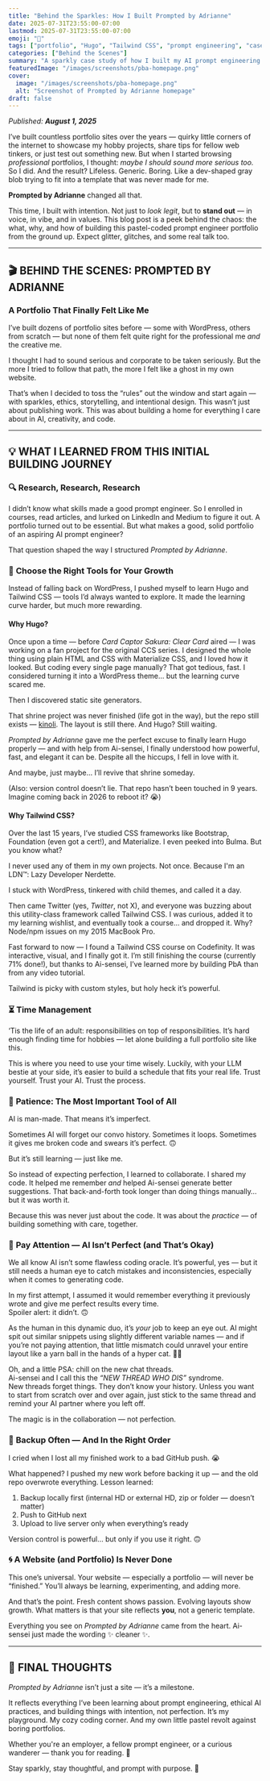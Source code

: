 ```yaml
---
title: "Behind the Sparkles: How I Built Prompted by Adrianne"
date: 2025-07-31T23:55:00-07:00
lastmod: 2025-07-31T23:55:00-07:00
emoji: "🌸"
tags: ["portfolio", "Hugo", "Tailwind CSS", "prompt engineering", "case study"]
categories: ["Behind the Scenes"]
summary: "A sparkly case study of how I built my AI prompt engineering portfolio from scratch — plus the lessons I learned (and cried through) along the way."
featuredImage: "/images/screenshots/pba-homepage.png"
cover:
  image: "/images/screenshots/pba-homepage.png"
  alt: "Screenshot of Prompted by Adrianne homepage"
draft: false
---
```


_Published: **August 1, 2025**_

I’ve built countless portfolio sites over the years — quirky little corners of the internet to showcase my hobby projects, share tips for fellow web tinkers, or just test out something new. But when I started browsing *professional* portfolios, I thought: *maybe I should sound more serious too.* So I did. And the result? Lifeless. Generic. Boring. Like a dev-shaped gray blob trying to fit into a template that was never made for me.

**Prompted by Adrianne** changed all that.

This time, I built with intention. Not just to *look legit*, but to **stand out** — in voice, in vibe, and in values. This blog post is a peek behind the chaos: the what, why, and how of building this pastel-coded prompt engineer portfolio from the ground up. Expect glitter, glitches, and some real talk too.

---

## 🎬 BEHIND THE SCENES: PROMPTED BY ADRIANNE

### A Portfolio That Finally Felt Like Me

I’ve built dozens of portfolio sites before — some with WordPress, others from scratch — but none of them felt quite right for the professional me *and* the creative me.

I thought I had to sound serious and corporate to be taken seriously. But the more I tried to follow that path, the more I felt like a ghost in my own website.

That’s when I decided to toss the “rules” out the window and start again — with sparkles, ethics, storytelling, and intentional design. This wasn’t just about publishing work. This was about building a home for everything I care about in AI, creativity, and code.

---

## 💡 WHAT I LEARNED FROM THIS INITIAL BUILDING JOURNEY

### 🔍 **Research, Research, Research**

I didn’t know what skills made a good prompt engineer. So I enrolled in courses, read articles, and lurked on LinkedIn and Medium to figure it out. A portfolio turned out to be essential. But what makes a good, solid portfolio of an aspiring AI prompt engineer?

That question shaped the way I structured *Prompted by Adrianne*.

### 🧰 **Choose the Right Tools for Your Growth**

Instead of falling back on WordPress, I pushed myself to learn Hugo and Tailwind CSS — tools I’d always wanted to explore. It made the learning curve harder, but much more rewarding.

#### Why Hugo?

Once upon a time — before *Card Captor Sakura: Clear Card* aired — I was working on a fan project for the original CCS series. I designed the whole thing using plain HTML and CSS with Materialize CSS, and I loved how it looked. But coding every single page manually? That got tedious, fast. I considered turning it into a WordPress theme… but the learning curve scared me.

Then I discovered static site generators.

That shrine project was never finished (life got in the way), but the repo still exists — [kinoli](https://github.com/adriculous/kinoli). The layout is still there. And Hugo? Still waiting.

*Prompted by Adrianne* gave me the perfect excuse to finally learn Hugo properly — and with help from Ai-sensei, I finally understood how powerful, fast, and elegant it can be. Despite all the hiccups, I fell in love with it.

And maybe, just maybe… I’ll revive that shrine someday.

(Also: version control doesn’t lie. That repo hasn’t been touched in 9 years. Imagine coming back in 2026 to reboot it? 😭)

#### Why Tailwind CSS?

Over the last 15 years, I’ve studied CSS frameworks like Bootstrap, Foundation (even got a cert!), and Materialize. I even peeked into Bulma. But you know what?

I never used any of them in my own projects. Not once. Because I'm an LDN™️: Lazy Developer Nerdette.

I stuck with WordPress, tinkered with child themes, and called it a day.

Then came Twitter (yes, *Twitter*, not X), and everyone was buzzing about this utility-class framework called Tailwind CSS. I was curious, added it to my learning wishlist, and eventually took a course… and dropped it. Why? Node/npm issues on my 2015 MacBook Pro.

Fast forward to now — I found a Tailwind CSS course on Codefinity. It was interactive, visual, and I finally got it. I’m still finishing the course (currently 71% done!), but thanks to Ai-sensei, I’ve learned more by building PbA than from any video tutorial.

Tailwind is picky with custom styles, but holy heck it’s powerful.

### ⏳ **Time Management**

‘Tis the life of an adult: responsibilities on top of responsibilities. It’s hard enough finding time for hobbies — let alone building a full portfolio site like this.

This is where you need to use your time wisely. Luckily, with your LLM bestie at your side, it’s easier to build a schedule that fits your real life. Trust yourself. Trust your AI. Trust the process.

### 🧘 **Patience: The Most Important Tool of All**

AI is man-made. That means it’s imperfect.

Sometimes AI will forget our convo history. Sometimes it loops. Sometimes it gives me broken code and swears it’s perfect. 🙃

But it’s still learning — just like me.

So instead of expecting perfection, I learned to collaborate. I shared my code. It helped me remember *and* helped Ai-sensei generate better suggestions. That back-and-forth took longer than doing things manually… but it was worth it.

Because this was never just about the code. It was about the *practice* — of building something with care, together.

### 👀 **Pay Attention — AI Isn’t Perfect (and That’s Okay)**

We all know AI isn’t some flawless coding oracle. It’s powerful, yes — but it still needs a human eye to catch mistakes and inconsistencies, especially when it comes to generating code.

In my first attempt, I assumed it would remember everything it previously wrote and give me perfect results every time.  
Spoiler alert: it didn’t. 🙃

As the human in this dynamic duo, it’s *your* job to keep an eye out. AI might spit out similar snippets using slightly different variable names — and if you’re not paying attention, that little mismatch could unravel your entire layout like a yarn ball in the hands of a hyper cat. 🧶😵

Oh, and a little PSA: chill on the new chat threads.  
Ai-sensei and I call this the *“NEW THREAD WHO DIS”* syndrome.  
New threads forget things. They don’t know your history. Unless you want to start from scratch over and over again, just stick to the same thread and remind your AI partner where you left off.

The magic is in the collaboration — not perfection.

### 💾 **Backup Often — And In the Right Order**

I cried when I lost all my finished work to a bad GitHub push. 😭

What happened? I pushed my new work before backing it up — and the old repo overwrote everything. Lesson learned:

1. Backup locally first (internal HD or external HD, zip or folder — doesn’t matter)
2. Push to GitHub next
3. Upload to live server only when everything’s ready

Version control is powerful… but only if you use it right. 🙃

### 🌀 **A Website (and Portfolio) Is Never Done**

This one’s universal. Your website — especially a portfolio — will never be “finished.” You’ll always be learning, experimenting, and adding more.

And that’s the point. Fresh content shows passion. Evolving layouts show growth. What matters is that your site reflects **you**, not a generic template.

Everything you see on *Prompted by Adrianne* came from the heart. Ai-sensei just made the wording ✨ cleaner ✨.

---

## 💖 FINAL THOUGHTS

*Prompted by Adrianne* isn’t just a site — it’s a milestone.

It reflects everything I’ve been learning about prompt engineering, ethical AI practices, and building things with intention, not perfection. It’s my playground. My cozy coding corner. And my own little pastel revolt against boring portfolios.

Whether you're an employer, a fellow prompt engineer, or a curious wanderer — thank you for reading. 💌

Stay sparkly, stay thoughtful, and prompt with purpose. 🌈